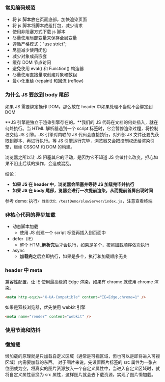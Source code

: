 ### 常见编码规范

- 将 js 脚本放在页面底部，加快渲染页面
- 将 js 脚本将脚本成组打包，减少请求
- 使用非阻塞方式下载 js 脚本
- 尽量使用局部变量来保存全局变量
- 遵循严格模式："use strict";
- 尽量减少使用闭包
- 减少对象成员嵌套
- 缓存 DOM 节点访问
- 避免使用 eval() 和 Function() 构造器
- 尽量使用直接量取创建对象和数组
- 最小化重绘 (repaint) 和回流 (reflow)

### 为什么 JS 要放到 body 尾部

如果 JS 需要绑定操作 DOM，那么放在 header 中如果处理不当就不会绑定到 DOM

**JS 引擎是独立于渲染引擎存在的。**我们的 JS 代码在文档的何处插入，就在何处执行。当 HTML 解析器遇到一个 script 标签时，它会暂停渲染过程，将控制权交给 JS 引擎。JS 引擎对内联的 JS 代码会直接执行，对外部 JS 文件还要先获取到脚本、再进行执行。等 JS 引擎运行完毕，浏览器又会把控制权还给渲染引擎，继续 CSSOM 和 DOM 的构建。

浏览器之所以让 JS 阻塞其它的活动，是因为它不知道 JS 会做什么改变，担心如果不阻止后续的操作，会造成混乱。

结论：

- **如果 JS 在 header 中，浏览器会阻塞并等待 JS 加载完毕并执行**
- **如果 JS 在 body 尾部，览器会进行一次提前渲染，从而提前首屏出现时间**

参考 demo: 执行`/ 性能优化 /testDemo/slowServer/index.js`，注意查看终端

### 非核心代码的异步加载

- 动态脚本加载
  - 使用 JS 创建一个 script 标签再插入到页面中
- defer（IE）
  - 整个 HTML**解析完**后才会执行，如果是多个，按照加载顺序依次执行
- async
  - **加载完**之后立即执行，如果是多个，执行和加载顺序无关

### header 中 meta

兼容性配置，让 IE 使用最高级的 Edge 渲染，如果有 chrome 就使用 chrome 渲染。

```html
<meta http-equiv="X-UA-Compatible" content="IE=Edge,chrome=1" />
```

如果是双核浏览器，优先使用 webkit 引擎

```html
<meta name="render" content="webkit" />
```

### 使用节流和防抖

### 懒加载

懒加载的原理就是只加载自定义区域（通常是可视区域，但也可以是即将进入可视区域）内需要加载的东西。
对于图片来说，先设置图片标签的 src 属性为一张占位图或为空，将真实的图片资源放入一个自定义属性中，当进入自定义区域时，就将自定义属性替换为 src 属性，这样图片就会去下载资源，实现了图片懒加载。
